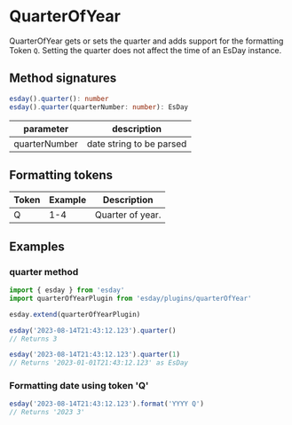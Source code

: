 # QuarterOfYear

QuarterOfYear gets or sets the quarter and adds support for the formatting Token `Q`.
Setting the quarter does not affect the time of an EsDay instance.

## Method signatures
```typescript
esday().quarter(): number
esday().quarter(quarterNumber: number): EsDay
```

| parameter     | description                              |
| ------------- | ---------------------------------------- |
| quarterNumber | date string to be parsed                 |

## Formatting tokens
| **Token** | **Example** | **Description**                                        |
| --------- | ----------- | ------------------------------------------------------ |
| Q         | 1-4         | Quarter of year. |

## Examples
### quarter method
```typescript
import { esday } from 'esday'
import quarterOfYearPlugin from 'esday/plugins/quarterOfYear'

esday.extend(quarterOfYearPlugin)

esday('2023-08-14T21:43:12.123').quarter()
// Returns 3

esday('2023-08-14T21:43:12.123').quarter(1)
// Returns '2023-01-01T21:43:12.123' as EsDay
```

### Formatting date using token 'Q'
```typescript
esday('2023-08-14T21:43:12.123').format('YYYY Q')
// Returns '2023 3'
```
